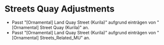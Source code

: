 # Streets Quay Adjustments

- Passt "[Ornamental] Land Quay Street (Kurila)" aufgrund einträgen von "[Ornamental] Street Quay (Kurila)" an.
- Passt "[Ornamental] Land Quay Street (Kurila)" aufgrund einträgen von "[Ornamental] Streets_Related_MU" an.
